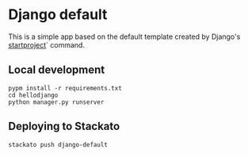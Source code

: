 # Django default

This is a simple app based on the default template created by Django's
[startproject](https://docs.djangoproject.com/en/dev/intro/tutorial01/#creating-a-project)`
command. 

## Local development

    pypm install -r requirements.txt
    cd hellodjango
    python manager.py runserver

## Deploying to Stackato

    stackato push django-default
